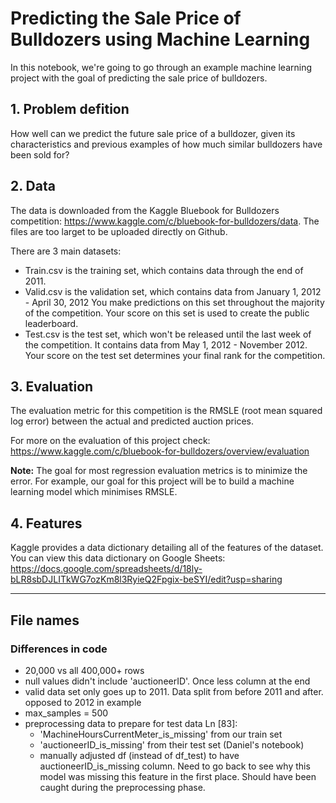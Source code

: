 # Predicting the Sale Price of Bulldozers using Machine Learning

In this notebook, we're going to go through an example machine learning project with the goal of predicting the sale price of bulldozers.

## 1. Problem defition
How well can we predict the future sale price of a bulldozer, given its characteristics and previous examples of how much similar bulldozers have been sold for?

## 2. Data
The data is downloaded from the Kaggle Bluebook for Bulldozers competition: https://www.kaggle.com/c/bluebook-for-bulldozers/data. The files are too larget to be uploaded directly on Github.

There are 3 main datasets:

* Train.csv is the training set, which contains data through the end of 2011.
* Valid.csv is the validation set, which contains data from January 1, 2012 - April 30, 2012 You make predictions on this set throughout the majority of the competition. Your score on this set is used to create the public leaderboard.
* Test.csv is the test set, which won't be released until the last week of the competition. It contains data from May 1, 2012 - November 2012. Your score on the test set determines your final rank for the competition.

## 3. Evaluation
The evaluation metric for this competition is the RMSLE (root mean squared log error) between the actual and predicted auction prices.

For more on the evaluation of this project check: https://www.kaggle.com/c/bluebook-for-bulldozers/overview/evaluation

**Note:** The goal for most regression evaluation metrics is to minimize the error. For example, our goal for this project will be to build a machine learning model which minimises RMSLE.

## 4. Features
Kaggle provides a data dictionary detailing all of the features of the dataset. You can view this data dictionary on Google Sheets: https://docs.google.com/spreadsheets/d/18ly-bLR8sbDJLITkWG7ozKm8l3RyieQ2Fpgix-beSYI/edit?usp=sharing



--------------
## File names


### Differences in code
* 20,000 vs all 400,000+ rows
* null values didn't include 'auctioneerID'. Once less column at the end 
* valid data set only goes up to 2011. Data split from before 2011 and after. opposed to 2012 in example
* max_samples = 500
* preprocessing data to prepare for test data Ln [83]:
    * 'MachineHoursCurrentMeter_is_missing' from our train set
    * 'auctioneerID_is_missing' from their test set (Daniel's notebook)
    * manually adjusted df (instead of df_test) to have auctioneerID_is_missing column. Need to go back to see why this model was missing this feature in the first place. Should have been caught during the preprocessing phase.
